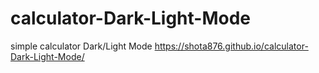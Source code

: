 # calculator-Dark-Light-Mode
simple calculator Dark/Light Mode
https://shota876.github.io/calculator-Dark-Light-Mode/
